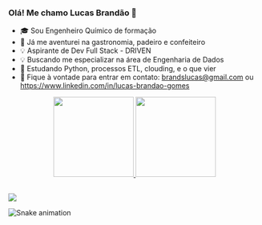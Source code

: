 ### Olá! Me chamo Lucas Brandão 👋

* :mortar_board: Sou Engenheiro Químico de formação
* :tomato: Já me aventurei na gastronomia, padeiro e confeiteiro
* :bulb: Aspirante de Dev Full Stack - DRIVEN
* :bulb: Buscando me especializar na área de Engenharia de Dados
* :green_book: Estudando Python, processos ETL, clouding, e o que vier
* :e-mail: Fique à vontade para entrar em contato: brandslucas@gmail.com ou https://www.linkedin.com/in/lucas-brandao-gomes

<div align="center">
  <a href="https://github.com/LucasBrandaoGomes">
  <img height="160em" src="https://github-readme-stats.vercel.app/api?username=LucasBrandaoGomes&show_icons=true&theme=dracula&include_all_commits=true&count_private=true"/>
  <img height="160em" src="https://github-readme-stats.vercel.app/api/top-langs/?username=LucasBrandaoGomes&layout=compact&langs_count=7&theme=dracula"/>
</div>
  
##
<div> 
  <a href="https://www.linkedin.com/in/lucas-brandao-gomes" target="_blank"><img src="https://img.shields.io/badge/-LinkedIn-%230077B5?style=for-the-badge&logo=linkedin&logoColor=white" target="_blank"></a> 
 
  ![Snake animation](https://github.com/LucasBrandaoGomes/LucasBrandaoGomes/blob/output/github-contribution-grid-snake.svg)
 
</div>

<!--
**LucasBrandaoGomes/LucasBrandaoGomes** is a ✨ _special_ ✨ repository because its `README.md` (this file) appears on your GitHub profile.

Here are some ideas to get you started:

- 🔭 I’m currently working on ...
- 🌱 I’m currently learning ...
- 👯 I’m looking to collaborate on ...
- 🤔 I’m looking for help with ...
- 💬 Ask me about ...
- 📫 How to reach me: ...
- 😄 Pronouns: ...
- ⚡ Fun fact: ...
-->
